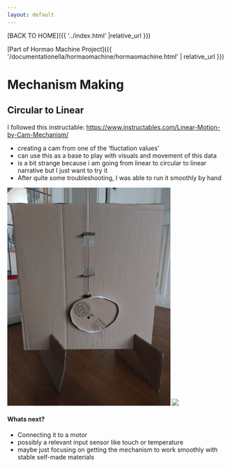 ```yaml
---
layout: default
---
```


[BACK TO HOME]({{ '../index.html' |relative_url }})

[Part of Hormao Machine Project]({{ '/documentationella/hormaomachine/hormaomachine.html' | relative_url }})

# Mechanism Making




## Circular to Linear



I followed this instructable:  https://www.instructables.com/Linear-Motion-by-Cam-Mechanism/

- creating a cam from one of the ‘fluctation values’
- can use this as a base to play with visuals and movement of this data
- is a bit strange because i am going from linear to circular to linear narrative but I just want to try it
- After quite some troubleshooting, I was able to run it smoothly by hand

<img src="/assets/images/mechanismmaking/linearmove.jpg" height="500"> 
<img src="/assets/images/mechanismmaking/linearmove.mp4" height="500"> 

#### Whats next?

- Connecting it to a motor
- possibly a relevant input sensor like touch or temperature
- maybe just focusing on getting the mechanism to work smoothly with stable self-made materials



